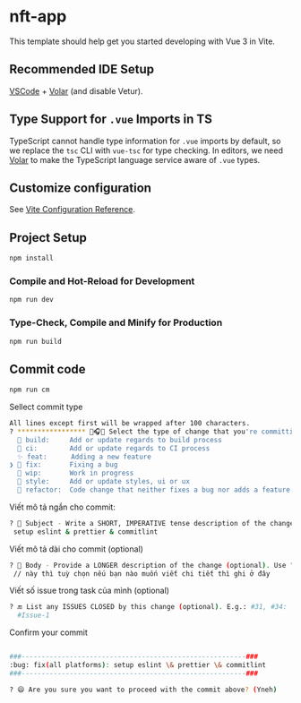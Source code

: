 # nft-app

This template should help get you started developing with Vue 3 in Vite.

## Recommended IDE Setup

[VSCode](https://code.visualstudio.com/) + [Volar](https://marketplace.visualstudio.com/items?itemName=Vue.volar) (and disable Vetur).

## Type Support for `.vue` Imports in TS

TypeScript cannot handle type information for `.vue` imports by default, so we replace the `tsc` CLI with `vue-tsc` for type checking. In editors, we need [Volar](https://marketplace.visualstudio.com/items?itemName=Vue.volar) to make the TypeScript language service aware of `.vue` types.

## Customize configuration

See [Vite Configuration Reference](https://vitejs.dev/config/).

## Project Setup

```sh
npm install
```

### Compile and Hot-Reload for Development

```sh
npm run dev
```

### Type-Check, Compile and Minify for Production

```sh
npm run build
```

## Commit code

```sh
npm run cm
```

Sellect commit type

```sh
All lines except first will be wrapped after 100 characters.
? ***************** 🎼🎧🎉 Select the type of change that you're committing *****************:
  👷 build:     Add or update regards to build process
  🐎 ci:        Add or update regards to CI process
  ✨ feat:      Adding a new feature
❯ 🐛 fix:       Fixing a bug
  🚧 wip:       Work in progress
  💄 style:     Add or update styles, ui or ux
  🔨 refactor:  Code change that neither fixes a bug nor adds a feature

```

Viết mô tả ngắn cho commit:

```sh
? 🔖 Subject - Write a SHORT, IMPERATIVE tense description of the change:
 setup eslint & prettier & commitlint

```

Viết mô tả dài cho commit (optional)

```sh
? 📝 Body - Provide a LONGER description of the change (optional). Use "|" to break new line:
 // này thì tuỳ chọn nếu bạn nào muốn viết chi tiết thì ghi ở đây

```

Viết số issue trong task của mình (optional)

```sh
? 🔚 List any ISSUES CLOSED by this change (optional). E.g.: #31, #34:
  #Issue-1

```

Confirm your commit

```sh

###--------------------------------------------------------###
:bug: fix(all platforms): setup eslint \& prettier \& commitlint
###--------------------------------------------------------###

? 😄 Are you sure you want to proceed with the commit above? (Yneh)

```
